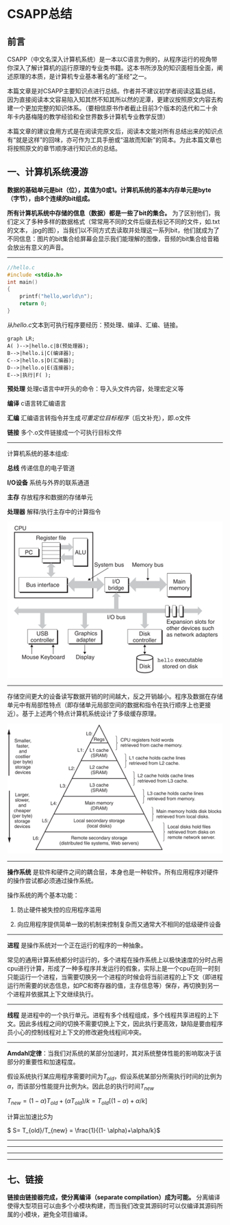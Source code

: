# CSAPP总结

## 前言

CSAPP（中文名深入计算机系统）是一本以C语言为例的，从程序运行的视角带你深入了解计算机的运行原理的专业类书籍。这本书所涉及的知识面相当全面，阐述原理的本质，是计算机专业基本著名的“圣经”之一。

本篇文章是对CSAPP主要知识点进行总结。作者并不建议初学者阅读这篇总结，因为直接阅读本文容易陷入知其然不知其所以然的泥潭，更建议按照原文内容去构建一个更加完整的知识体系。（要相信原书作者截止目前3个版本的迭代和二十余年卡内基梅隆的教学经验和全世界数多计算机专业教学反馈）

本篇文章的建议食用方式是在阅读完原文后，阅读本文能对所有总结出来的知识点有“就是这样”的回味，亦可作为工具手册或“温故而知新”的简本。为此本篇文章也将按照原文的章节顺序进行知识点的总结。

## 一、计算机系统漫游

**数据的基础单元是bit（位），其值为0或1。计算机系统的基本内存单元是byte（字节），由8个连续的bit组成。**

**所有计算机系统中存储的信息（数据）都是一些了bit的集合。** 为了区别他们，我们定义了多种多样的数据格式（常常用不同的文件后缀去标记不同的文件，如.txt的文本，.jpg的图），当我们以不同方式去读取并处理这一系列bit，他们就成为了不同信息：图片的bit集合给屏幕会显示我们能理解的图像，音频的bit集合给音箱会放出有意义的声音。

******

```c
//hello.c
#include <stdio.h>
int main()
{
    printf("hello,world\n");
    return 0;
}
```

从*hello.c*文本到可执行程序要经历：预处理、编译、汇编、链接。

```mermaid
graph LR;
A( )-->|hello.c|B(预处理器);
B-->|hello.i|C(编译器);
C-->|hello.s|D(汇编器);
D-->|hello.o|E(连接器);
E-->|执行|F( );
```

**预处理** 处理c语言中#开头的命令：导入头文件内容，处理宏定义等

**编译** c语言转汇编语言

**汇编** 汇编语言转指令并生成*可重定位目标程序*（后文补充），即.o文件

**链接** 多个.o文件链接成一个可执行目标文件

---

计算机系统的基本组成:

**总线** 传递信息的电子管道

**I/O设备** 系统与外界的联系通道

**主存** 存放程序和数据的存储单元

**处理器** 解释/执行主存中的计算指令

![](https://github.com/Jiangggg1995/Notes/blob/main/images/csapp/hardware_organization.png?raw=true)

---

存储空间更大的设备读写数据开销的时间越大，反之开销越小。程序及数据在存储单元中有局部性特点（即存储单元局部空间的数据和指令在执行顺序上也更接近）。基于上述两个特点计算机系统设计了多级缓存原理。

![](https://github.com/Jiangggg1995/Notes/blob/main/images/csapp/memory_hierarchy.png?raw=true)

---

**操作系统** 是软件和硬件之间的耦合层，本身也是一种软件。所有应用程序对硬件的操作尝试都必须通过操作系统。

操作系统的两个基本功能：

1. 防止硬件被失控的应用程序滥用

2. 向应用程序提供简单一致的机制来控制复杂而又通常大不相同的低级硬件设备

---

**进程** 是操作系统对一个正在运行的程序的一种抽象。

常见的通用计算系统都分时运行的，多个进程在操作系统上以极快速度的分时占用cpu进行计算，形成了一种多程序并发运行的假象，实际上是一个cpu在同一时刻只能运行一个进程，当需要切换另一个进程的时候会将当前进程的上下文（即进程运行所需要的状态信息，如PC和寄存器的值，主存信息等）保存，再切换到另一个进程并依据其上下文继续执行。

---

**线程** 是进程中的一个执行单元。进程有多个线程组成，多个线程共享进程的上下文。因此多线程之间的切换不需要切换上下文，因此执行更高效，缺陷是要由程序员小心的控制线程对上下文的修改避免线程间冲突。

---

**Amdahl定律**：当我们对系统的某部分加速时，其对系统整体性能的影响取决于该部分的重要性和加速程度。

假设系统执行某应用程序需要时间为$T_{old}$，假设系统某部分所需执行时间的比例为$\alpha$，而该部分性能提升比例为$k$。因此总的执行时间$T_{new}$

$T_{new} = (1-\alpha)T_{old} + (\alpha T_{old})/k = T_{old}[(1- \alpha) + \alpha / k]$

计算出加速比$S$为

$ S= T_{old}/T_{new} = \frac{1}{(1- \alpha)+\alpha/k}$

---

---

---

---

## 七、链接

**链接由链接器完成，使分离编译（separate compilation）成为可能。** 分离编译使得大型项目可以由多个小模块构建，而当我们改变其源码时可以仅编译其源码所属的小模块，避免全项目编译。
